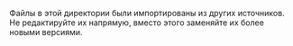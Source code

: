 Файлы в этой директории были импортированы из других источников.
Не редактируйте их напрямую, вместо этого заменяйте их более новыми версиями.